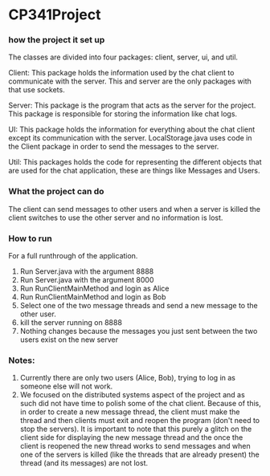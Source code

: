 # CP341Project
### how the project it set up
The classes are divided into four packages: client, server, ui, and util.

Client: This package holds the information used by the chat client to communicate with the server. This and server are the only packages with that use sockets.

Server: This package is the program that acts as the server for the project. This package is responsible for storing the information like chat logs.

UI: This package holds the information for everything about the chat client except its communication with the server. LocalStorage.java uses code in the Client package in order to send the messages to the server.

Util: This packages holds the code for representing the different objects that are used for the chat application, these are things like Messages and Users.

### What the project can do
The client can send messages to other users and when a server is killed the client switches to use the other server and no information is lost.
### How to run
For a full runthrough of the application.
1. Run Server.java with the argument 8888
2. Run Server.java with the argument 8000
3. Run RunClientMainMethod and login as Alice
4. Run RunClientMainMethod and login as Bob
5. Select one of the two message threads and send a new message to the other user.
6. kill the server running on 8888
7. Nothing changes because the messages you just sent between the two users exist on the new server
### Notes:
1. Currently there are only two users (Alice, Bob), trying to log in as someone else will not work.
2. We focused on the distributed systems aspect of the project and as such did not have time to polish some of the chat client. Because of this, in order to create a new message thread, the client must make the thread and then clients must exit and reopen the program (don't need to stop the servers). It is important to note that this purely a glitch on the client side for displaying the new message thread and the once the client is reopened the new thread works to send messages and when one of the servers is killed (like the threads that are already present) the thread (and its messages) are not lost.